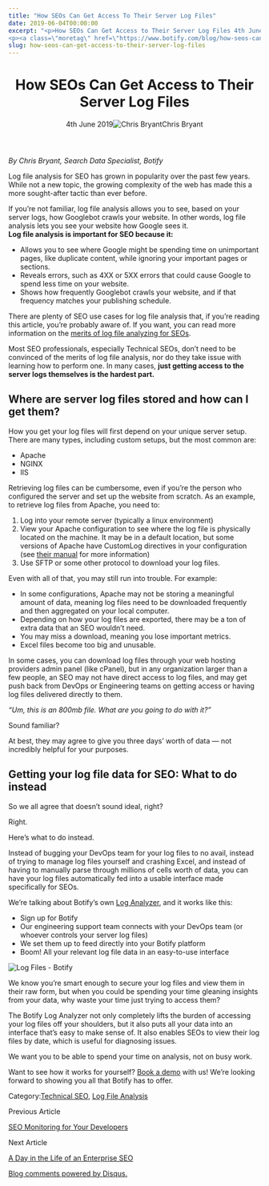 ```yaml
---
title: "How SEOs Can Get Access To Their Server Log Files"
date: 2019-06-04T00:00:00
excerpt: "<p>How SEOs Can Get Access to Their Server Log Files 4th June 2019Chris Bryant By Chris Bryant, Search Data Specialist, Botify Log file analysis for SEO has grown in popularity over the past few years. While not a new topic, the growing complexity of the web has made this a more sought-after tactic than ever&hellip; </p>
<p><a class=\"moretag\" href=\"https://www.botify.com/blog/how-seos-can-get-access-to-their-server-log-files\">Read the full article</a></p>"
slug: how-seos-can-get-access-to-their-server-log-files
---
```


<header class="text-center">
<h1 class="font-internacional font-regular normal text-header-one leading-header-one text-typography-accent-2">How SEOs Can Get Access to Their Server Log Files</h1>
<div class="flex items-center justify-center my-3"><span class="mr-1 font-internacional font-regular normal text-base leading-none text-typography-primary-lighter">4th June 2019</span><img decoding="async" alt="Chris Bryant" class="rounded-full w-10 h-10" src="//images.ctfassets.net/tp56mevc46jo/3YcgEMx6dhlt2OY0HnrvYT/2dbaa1392641702cefec7d04e17a8acd/IMG_20181211_194355.jpg"><span class="ml-1 font-internacional font-regular normal text-base leading-none text-typography-primary">Chris Bryant</span></div>
</header>
<p><span class="font-roboto font-regular normal text-base leading-none Markdown__Container"></span></p>
<p><em>By Chris Bryant, Search Data Specialist, Botify</em></p>
<p>Log file analysis for SEO has grown in popularity over the past few years. While not a new topic, the growing complexity of the web has made this a more sought-after tactic than ever before.</p>
<p>If you&#8217;re not familiar, log file analysis allows you to see, based on your server logs, how Googlebot crawls your website. In other words, log file analysis lets you see your website how Google sees it.<br />
<strong>Log file analysis is important for SEO because it:</strong></p>
<ul>
<li>Allows you to see where Google might be spending time on unimportant pages, like duplicate content, while ignoring your important pages or sections.</li>
<li>Reveals errors, such as 4XX or 5XX errors that could cause Google to spend less time on your website.</li>
<li>Shows how frequently Googlebot crawls your website, and if that frequency matches your publishing schedule.</li>
</ul>
<p>There are plenty of SEO use cases for log file analysis that, if you&#8217;re reading this article, you&#8217;re probably aware of. If you want, you can read more information on the <a href="https://www.botify.com/blog/why-do-seos-need-an-seo-log-file-analyzer" title="Why do SEOs need an SEO Log File Analyzer">merits of log file analyzing for SEOs</a>.</p>
<p>Most SEO professionals, especially Technical SEOs, don&#8217;t need to be convinced of the merits of log file analysis, nor do they take issue with learning how to perform one. In many cases, <strong>just getting access to the server logs themselves is the hardest part.</strong></p>
<h2 id="where-are-server-log-files-stored-and-how-can-i-get-them-">Where are server log files stored and how can I get them?</h2>
<p>How you get your log files will first depend on your unique server setup. There are many types, including custom setups, but the most common are:</p>
<ul>
<li>Apache</li>
<li>NGINX</li>
<li>IIS</li>
</ul>
<p>Retrieving log files can be cumbersome, even if you&#8217;re the person who configured the server and set up the website from scratch. As an example, to retrieve log files from Apache, you need to:</p>
<ol>
<li>Log into your remote server (typically a linux environment)</li>
<li>View your Apache configuration to see where the log file is physically located on the machine. It may be in a default location, but some versions of Apache have CustomLog directives in your configuration (see <a href="http://httpd.apache.org/docs/2.4/logs.html" target="_blank" rel="noopener noreferrer">their manual</a> for more information)</li>
<li>Use SFTP or some other protocol to download your log files.</li>
</ol>
<p>Even with all of that, you may still run into trouble. For example:</p>
<ul>
<li>In some configurations, Apache may not be storing a meaningful amount of data, meaning log files need to be downloaded frequently and then aggregated on your local computer.</li>
<li>Depending on how your log files are exported, there may be a ton of extra data that an SEO wouldn&#8217;t need.</li>
<li>You may miss a download, meaning you lose important metrics.</li>
<li>Excel files become too big and unusable.</li>
</ul>
<p>In some cases, you can download log files through your web hosting providers admin panel (like cPanel), but in any organization larger than a few people, an SEO may not have direct access to log files, and may get push back from DevOps or Engineering teams on getting access or having log files delivered directly to them.</p>
<p><em>&#8220;Um, this is an 800mb file. What are you going to do with it?&#8221;</em></p>
<p>Sound familiar?</p>
<p>At best, they may agree to give you three days&#8217; worth of data &#8212; not incredibly helpful for your purposes.</p>
<h2 id="getting-your-log-file-data-for-seo-what-to-do-instead">Getting your log file data for SEO: What to do instead</h2>
<p>So we all agree that doesn&#8217;t sound ideal, right?</p>
<p>Right.</p>
<p>Here&#8217;s what to do instead.</p>
<p>Instead of bugging your DevOps team for your log files to no avail, instead of trying to manage log files yourself and crashing Excel, and instead of having to manually parse through millions of cells worth of data, you can have your log files automatically fed into a usable interface made specifically for SEOs.</p>
<p>We&#8217;re talking about Botify&#8217;s own <a href="https://www.botify.com/botify-log-analyzer" title="Botify Log Analyzer">Log Analyzer</a>, and it works like this:</p>
<ul>
<li>Sign up for Botify</li>
<li>Our engineering support team connects with your DevOps team (or whoever controls your server log files)</li>
<li>We set them up to feed directly into your Botify platform</li>
<li>Boom! All your relevant log file data in an easy-to-use interface</li>
</ul>
<p><img decoding="async" alt="Log Files - Botify" src="//images.ctfassets.net/tp56mevc46jo/6Cyh1KaIgM34UTCvRuxpIP/b37b3402e1903354a552cbe7ca12f4c1/Log_Files_-_Botify.png"></p>
<p>We know you&#8217;re smart enough to secure your log files and view them in their raw form, but when you could be spending your time gleaning insights from your data, why waste your time just trying to access them?</p>
<p>The Botify Log Analyzer not only completely lifts the burden of accessing your log files off your shoulders, but it also puts all your data into an interface that&#8217;s easy to make sense of. It also enables SEOs to view their log files by date, which is useful for diagnosing issues.</p>
<p>We want you to be able to spend your time on analysis, not on busy work.</p>
<p>Want to see how it works for yourself? <a href="https://ww2.botify.com/book-demo-suite" title="Book a Demo of the Botify Suite">Book a demo</a> with us! We&#8217;re looking forward to showing you all that Botify has to offer.</p>
<div class="tags leading-big border-t border-b border-brand-quaternary-lighter mt-4"><span class="mr-1 font-roboto font-regular normal text-base leading-none">Category:</span><span><a class="uppercase text-typography-accent-1" href="/solutions/tech-seo">Technical SEO</a><span>, </span></span><span><a class="uppercase text-typography-accent-1" href="/platform/botify-analytics/loganalyzer">Log File Analysis</a></span></div>
<footer class="flex justify-center my-5 mx-5">
<div class="mr-1 w-1/2 text-right">
<p><span class="font-internacional font-regular normal text-base leading-none text-typography-primary">Previous Article</span></p>
<p><a class="inline-block mt-2" href="/blog/seo-monitoring-for-your-developers"><span class="font-roboto font-regular normal text-base leading-none text-typography-accent-4">SEO Monitoring for Your Developers </span></a></p>
</div>
<div class="ml-1 w-1/2">
<p><span class="font-internacional font-regular normal text-base leading-none text-typography-primary">Next Article</span></p>
<p><a class="inline-block mt-2" href="/blog/a-day-in-the-life-of-an-enterprise-seo"><span class="font-roboto font-regular normal text-base leading-none text-typography-accent-4">A Day in the Life of an Enterprise SEO</span></a></p>
</div>
</footer>
<div shortname="botify" title="How SEOs Can Get Access to Their Server Log Files" url="https://www.botify.com/blog/how-seos-can-get-access-to-their-server-log-files">
<div id="disqus_thread_old"></div>
<p><a class="dsq-brlink" href="http://disqus.com">Blog comments powered by <span class="logo-disqus">Disqus</span>.</a></p>
</div>
